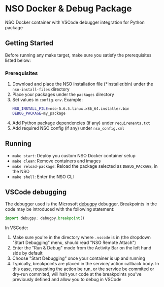 # NSO Docker & Debug Package

NSO Docker container with VSCode debugger integration for Python package

## Getting Started

Before running any make target, make sure you satisfy the prerequisites listed below:

### Prerequisites

1. Download and place the NSO installation file (*installer.bin) under the ```nso-install-files``` directory
2. Place your packages under the ```packages``` directory
3. Set values in ```config.env```. Example:
    ```sh
    NSO_INSTALL_FILE=nso-5.6.5.linux.x86_64.installer.bin
    DEBUG_PACKAGE=my_package
    ```
4. Add Python package dependencies (if any) under ```requirements.txt```
5. Add required NSO config (if any) under ```nso_config.xml```

## Running

* ```make start```:
    Deploy you custom NSO Docker container setup
* ```make clean```:
    Remove containers and images
* ```make reload-package```:
    Reload the package selected as ```DEBUG_PACKAGE```, in the NSO
* ```make shell```:
    Enter the NSO CLI

## VSCode debugging

The debugger used is the Microsoft [debugpy](https://github.com/microsoft/debugpy) debugger. Breakpoints in the code may be introduced with the following statement:
```python
import debugpy; debugpy.breakpoint()
```
In VSCode:
1. Make sure you're in the directory where ```.vscode``` is in (the dropdown "Start Debugging" menu, should read "NSO Remote Attach")
2. Enter the "Run & Debug" mode from the Activity Bar on the left hand side by default
3. Choose "Start Debugging" once your container is up and running 
4. Typically, breakpoints are placed in the service/ action callback body. In this case, requesting the action be run, or the service be commited or dry-run commited, will halt your code at the breakpoints you've previously defined and allow you to debug in VSCode
